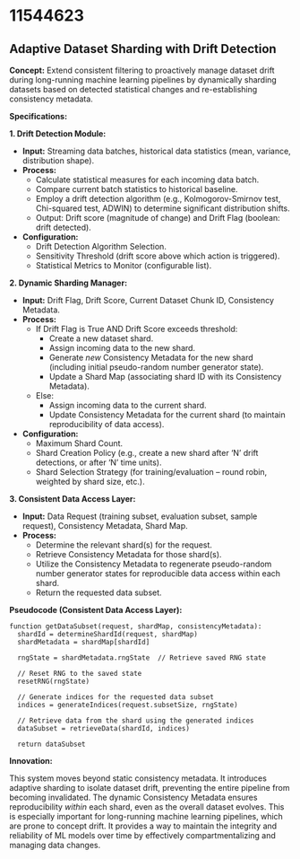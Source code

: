 # 11544623

## Adaptive Dataset Sharding with Drift Detection

**Concept:** Extend consistent filtering to proactively manage dataset drift during long-running machine learning pipelines by dynamically sharding datasets based on detected statistical changes and re-establishing consistency metadata.

**Specifications:**

**1. Drift Detection Module:**

   *   **Input:** Streaming data batches, historical data statistics (mean, variance, distribution shape).
   *   **Process:**
        *   Calculate statistical measures for each incoming data batch.
        *   Compare current batch statistics to historical baseline.
        *   Employ a drift detection algorithm (e.g., Kolmogorov-Smirnov test, Chi-squared test, ADWIN) to determine significant distribution shifts.
        *   Output: Drift score (magnitude of change) and Drift Flag (boolean: drift detected).
   *   **Configuration:**
        *   Drift Detection Algorithm Selection.
        *   Sensitivity Threshold (drift score above which action is triggered).
        *   Statistical Metrics to Monitor (configurable list).

**2. Dynamic Sharding Manager:**

   *   **Input:** Drift Flag, Drift Score, Current Dataset Chunk ID, Consistency Metadata.
   *   **Process:**
        *   If Drift Flag is True AND Drift Score exceeds threshold:
            *   Create a new dataset shard.
            *   Assign incoming data to the new shard.
            *   Generate *new* Consistency Metadata for the new shard (including initial pseudo-random number generator state).
            *   Update a Shard Map (associating shard ID with its Consistency Metadata).
        *   Else:
            *   Assign incoming data to the current shard.
            *   Update Consistency Metadata for the current shard (to maintain reproducibility of data access).
   *   **Configuration:**
        *   Maximum Shard Count.
        *   Shard Creation Policy (e.g., create a new shard after ‘N’ drift detections, or after ‘N’ time units).
        *   Shard Selection Strategy (for training/evaluation – round robin, weighted by shard size, etc.).

**3. Consistent Data Access Layer:**

   *   **Input:** Data Request (training subset, evaluation subset, sample request), Consistency Metadata, Shard Map.
   *   **Process:**
        *   Determine the relevant shard(s) for the request.
        *   Retrieve Consistency Metadata for those shard(s).
        *   Utilize the Consistency Metadata to regenerate pseudo-random number generator states for reproducible data access within each shard.
        *   Return the requested data subset.

**Pseudocode (Consistent Data Access Layer):**

```
function getDataSubset(request, shardMap, consistencyMetadata):
  shardId = determineShardId(request, shardMap)
  shardMetadata = shardMap[shardId]

  rngState = shardMetadata.rngState  // Retrieve saved RNG state

  // Reset RNG to the saved state
  resetRNG(rngState)

  // Generate indices for the requested data subset
  indices = generateIndices(request.subsetSize, rngState)

  // Retrieve data from the shard using the generated indices
  dataSubset = retrieveData(shardId, indices)

  return dataSubset
```

**Innovation:**

This system moves beyond static consistency metadata.  It introduces adaptive sharding to isolate dataset drift, preventing the entire pipeline from becoming invalidated. The dynamic Consistency Metadata ensures reproducibility *within* each shard, even as the overall dataset evolves. This is especially important for long-running machine learning pipelines, which are prone to concept drift. It provides a way to maintain the integrity and reliability of ML models over time by effectively compartmentalizing and managing data changes.